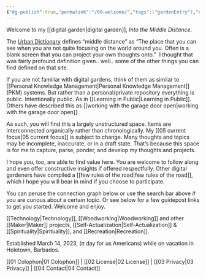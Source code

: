 ```yaml
---
{"dg-publish":true,"permalink":"/00-welcome/","tags":["gardenEntry"],"created":"2023-03-14T19:10:12.030-04:00","updated":"2023-04-06T15:54:05.017-04:00"}
---
```


Welcome to my [[digital garden\|digital garden]], _Into the Middle Distance_. 

The [Urban Dictionary](https://urbandictionary.com) defines “middle distance” as “The place that you can see when you are not quite focusing on the world around you. Often is a blank screen that you can project your own thoughts onto.”  I thought that was fairly profound definition given.. well.. some of the other things you can find defined on that site. 

If you are not familiar with digital gardens, think of them as similar to [[Personal Knowledge Management\|Personal Knowledge Management]] (PKM) systems. But rather than a personal/private repository everything is public. Intentionally public. As in [[Learning in Public\|Learning in Public]]. Others have described this as [[working with the garage door open\|working with the garage door open]]. 

As such, you will find this a largely unstructured space. Items are interconnected organically rather than chronologically. My [[05 current focus\|05 current focus]] is subject to change. Many thoughts and topics may be incomplete, inaccurate, or in a draft state. That’s because this space is for me to capture, parse, ponder, and develop my thoughts and projects. 

I hope you, too, are able to find value here. You are welcome to follow along and even offer constructive insights if offered respectfully. Other digital gardeners have compiled a [[few rules of the road\|few rules of the road]], which I hope you will bear in mind if you choose to participate. 

You can peruse the connection graph below or use the search bar above if you are curious about a certain topic. Or see below for a few guidepost links to get you started. Welcome and enjoy.

[[Technology\|Technology]], [[Woodworking\|Woodworking]] and other [[Maker\|Maker]] projects, [[Self-Actualization\|Self-Actualization]] & [[Spirituality\|Spirituality]], and [[Recreation\|Recreation]].

Established March 14, 2023, (&pi; day for us Americans) while on vacation in Holetown, Barbados.

[[01 Colophon\|01 Colophon]] | [[02 License\|02 License]] | [[03 Privacy\|03 Privacy]] | [[04 Contact\|04 Contact]]
